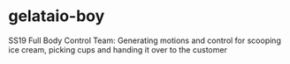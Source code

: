 # gelataio-boy
SS19 Full Body Control Team: Generating motions and control for scooping ice cream, picking cups and handing it over to the customer

